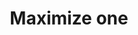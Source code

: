 ---
title: Maximize one
tags:
icon: maximize-one
svg: '<svg xmlns="http://www.w3.org/2000/svg" width="24" height="24" fill="none" viewBox="0 0 24 24" stroke-width="1.5" stroke-linecap="round" stroke-linejoin="round" stroke="currentColor"><path d="M14 4h6v6M10 20H4v-6M20 4l-6 6M4 20l6-6"/></svg>'
---